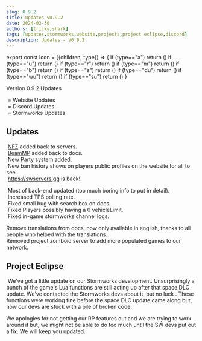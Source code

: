 ```yaml
---
slug: 0.9.2
title: Updates v0.9.2
date: 2024-03-30
authors: [tricky,shark]
tags: [updates,stormworks,website,projects,project eclipse,discord]
description: Updates - V0.9.2
---
```

export const Icon = ({children, type}) => {
  if (type=="a") return (<i class="fas fa-plus update-add" title="Added"></i>)
  if (type=="u") return (<i class="fas fa-arrow-up update-updated" title="Updated"></i>)
  if (type=="r") return (<i class="fas fa-minus update-removed" title="Removed"></i>)
  if (type=="m") return (<i class="fas fa-exchange-alt update-moved" title="Moved"></i>)
  if (type=="b") return (<i class="fas fa-bug update-bug" title="Bug"></i>)
  if (type=="s") return (<i class="fas fa-star update-star" title="Star"></i>)
  if (type=="du") return (<i class="fas fa-brands fa-discord discord-text" title="Discord Update"></i>)
  if (type=="wu") return (<i class="fas fa-globe update-website" title="Website Update"></i>)
  if (type=="su") return (<i class="fas fa-anchor update-stormworks" title="Stormworks Server Update"></i>)
}

Version 0.9.2 Updates

<!--truncate-->
&#8203;<Icon type="wu"></Icon> = Website Updates<br/>
&#8203;<Icon type="du"></Icon> = Discord Updates<br/>
&#8203;<Icon type="su"></Icon> = Stormworks Updates<br/>

## Updates
&#8203;<Icon type="su"></Icon> <Icon type="a"></Icon> [NFZ](/stormworks/no-fire-zone) added back to servers.<br/>
&#8203;<Icon type="su"></Icon> <Icon type="a"></Icon> [BeamMP](/beammp/) added back to docs.<br/>
&#8203;<Icon type="su"></Icon> <Icon type="a"></Icon> New [Party](/stormworks/parties) system added.<br/>
&#8203;<Icon type="wu"></Icon> <Icon type="a"></Icon> New ban history shows on players public profiles on the website for all to see.<br/>
&#8203;<Icon type="wu"></Icon> <Icon type="a"></Icon> https://swservers.gg is back!.<br/>

&#8203;<Icon type="wu"></Icon> <Icon type="u"></Icon> Most of back-end updated (too much boring info to put in detail).<br/>
&#8203;<Icon type="su"></Icon> <Icon type="u"></Icon> Increased TPS polling rate.<br/>
&#8203;<Icon type="wu"></Icon> <Icon type="b"></Icon> Fixed small bug with search box on docs.<br/>
&#8203;<Icon type="su"></Icon> <Icon type="b"></Icon> Fixed Players possibly having a 0 vehicleLimit.<br/>
&#8203;<Icon type="du"></Icon> <Icon type="b"></Icon> Fixed in-game stormworks channel logs.<br/>


<Icon type="r"></Icon> Remove translations from docs, now only available in english, thanks to all people who helped with the translations.<br/>
<Icon type="r"></Icon> Removed project zomboid server to add more populated games to our network.<br/>


## Project Eclipse
&#8203;<Icon type="s"></Icon> We've got a little update on our Stormworks development. Unsurprisingly a bunch of the game's Lua functions are still acting up after that space DLC update. We've contacted the Stormworks devs about it, but no luck . These functions were working fine before the space DLC update came along but, now our devs are stuck with a pile of broken code.

We apologies for not getting our RP features out and we are trying to work around it but, we might not be able to do too much until the SW devs put out a fix. We will keep you updated.


